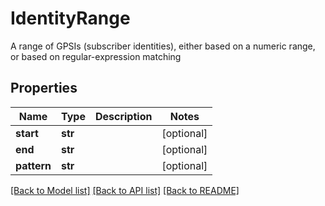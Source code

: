 # IdentityRange

A range of GPSIs (subscriber identities), either based on a numeric range, or based on regular-expression matching
## Properties
Name | Type | Description | Notes
------------ | ------------- | ------------- | -------------
**start** | **str** |  | [optional] 
**end** | **str** |  | [optional] 
**pattern** | **str** |  | [optional] 

[[Back to Model list]](../README.md#documentation-for-models) [[Back to API list]](../README.md#documentation-for-api-endpoints) [[Back to README]](../README.md)


